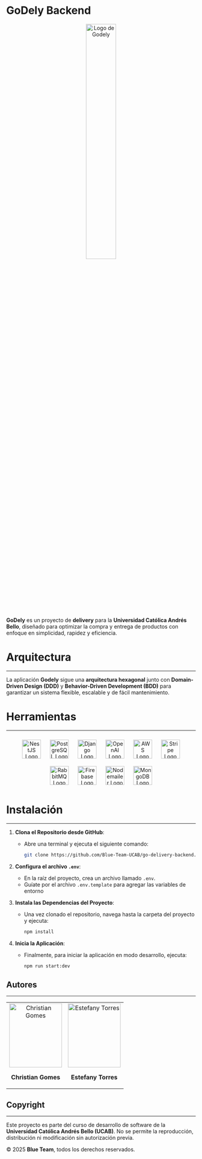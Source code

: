 # GoDely Backend

<p align="center">
    <img src="https://godely.s3.us-east-1.amazonaws.com/logoGodely.jpg" alt="Logo de Godely" width="40%">
</p>

**GoDely** es un proyecto de **delivery** para la **Universidad Católica Andrés Bello**, diseñado para optimizar la compra y entrega de productos con enfoque en simplicidad, rapidez y eficiencia.

# Arquitectura

---

La aplicación **Godely** sigue una **arquitectura hexagonal** junto con **Domain-Driven Design (DDD)** y **Behavior-Driven Development (BDD)** para garantizar un sistema flexible, escalable y de fácil mantenimiento.

# Herramientas

---

<div align="center">
  <img src="https://nestjs.com/img/logo-small.svg" alt="NestJS Logo" width="50" style="margin: 10px;">
  <img src="https://cdn.jsdelivr.net/gh/devicons/devicon/icons/postgresql/postgresql-original.svg" alt="PostgreSQL Logo" width="50" style="margin: 10px;">
  <img src="https://cdn.jsdelivr.net/gh/devicons/devicon/icons/django/django-plain.svg" alt="Django Logo" width="50" style="margin: 10px;">
  <img src="https://godely.s3.us-east-1.amazonaws.com/OPENIA.svg" alt="OpenAI Logo" width="50" style="margin: 10px;">
  <img src="https://godely.s3.us-east-1.amazonaws.com/AWS.jpg" alt="AWS Logo" width="50" style="margin: 10px;">
  <img src="https://stripe.com/img/v3/home/twitter.png" alt="Stripe Logo" width="50" style="margin: 10px;">
  <img src="https://godely.s3.us-east-1.amazonaws.com/Rabit.png" alt="RabbitMQ Logo" width="50" style="margin: 10px;">
  <img src="https://godely.s3.us-east-1.amazonaws.com/firabese.png" alt="Firebase Logo" width="50" style="margin: 10px;">
  <img src="https://godely.s3.us-east-1.amazonaws.com/nodemailer.svg" alt="Nodemailer Logo" width="50" style="margin: 10px;">
  <img src="https://www.svgrepo.com/show/331488/mongodb.svg" alt="MongoDB Logo" width="50" style="margin: 10px;">
</div>

# Instalación

---

1. **Clona el Repositorio desde GitHub**:

   - Abre una terminal y ejecuta el siguiente comando:
     ```bash
     git clone https://github.com/Blue-Team-UCAB/go-delivery-backend.git
     ```

2. **Configura el archivo `.env`**:

   - En la raíz del proyecto, crea un archivo llamado `.env`.
   - Guíate por el archivo `.env.template` para agregar las variables de entorno

3. **Instala las Dependencias del Proyecto**:

   - Una vez clonado el repositorio, navega hasta la carpeta del proyecto y ejecuta:
     ```bash
     npm install
     ```

4. **Inicia la Aplicación**:
   - Finalmente, para iniciar la aplicación en modo desarrollo, ejecuta:
     ```bash
     npm run start:dev
     ```

## Autores

---

<div align="center">
  <table>
    <tr>
      <td align="center">
        <img src="https://godely.s3.us-east-1.amazonaws.com/ChristianGomes.jpg" alt="Christian Gomes" width="140" height="170">
        <p><strong>Christian Gomes</strong></p>
      </td>
      <td align="center">
        <img src="https://godely.s3.us-east-1.amazonaws.com/Estefany+Torres.jpg" alt="Estefany Torres" width="140" height="170">
        <p><strong>Estefany Torres</strong></p>
      </td>
    </tr>
  </table>
</div>

## Copyright

---

Este proyecto es parte del curso de desarrollo de software de la **Universidad Católica Andrés Bello (UCAB)**. No se permite la reproducción, distribución ni modificación sin autorización previa.

© 2025 **Blue Team**, todos los derechos reservados.
